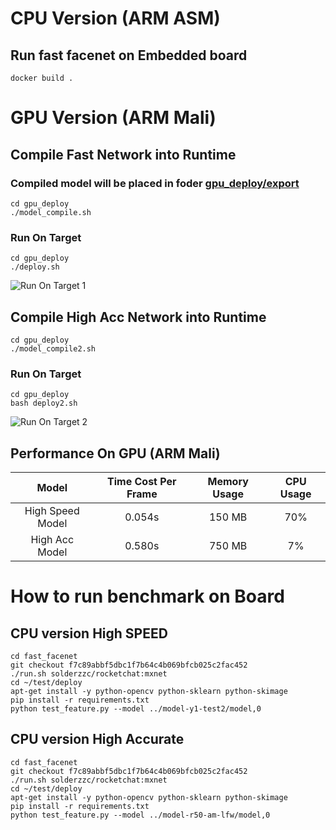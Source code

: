 
# CPU Version (ARM ASM)
## Run fast facenet on Embedded board
`docker build .`
# GPU Version (ARM Mali)
## Compile Fast Network into Runtime
### Compiled model will be placed in foder [gpu_deploy/export](gpu_deploy/export)
```
cd gpu_deploy
./model_compile.sh
```
### Run On Target
```
cd gpu_deploy
./deploy.sh
```
![Run On Target 1](https://user-images.githubusercontent.com/3085564/41492229-975363f4-70b2-11e8-89fa-1c57362ce378.png)


## Compile High Acc Network into Runtime
```
cd gpu_deploy
./model_compile2.sh
```
### Run On Target
```
cd gpu_deploy
bash deploy2.sh
```
![Run On Target 2](https://user-images.githubusercontent.com/3085564/41492257-c2b19f52-70b2-11e8-89ec-818b45ed9185.png)

## Performance On GPU (ARM Mali)

| Model        | Time Cost Per Frame | Memory Usage | CPU Usage |
|:-----------:|:-------------------:| :-----------:|:---------:|
| High Speed Model | 0.054s | 150 MB | 70% |
| High Acc Model | 0.580s | 750 MB | 7% |


# How to run benchmark on Board

## CPU version High SPEED
```
cd fast_facenet
git checkout f7c89abbf5dbc1f7b64c4b069bfcb025c2fac452
./run.sh solderzzc/rocketchat:mxnet
cd ~/test/deploy
apt-get install -y python-opencv python-sklearn python-skimage
pip install -r requirements.txt
python test_feature.py --model ../model-y1-test2/model,0
```

## CPU version High Accurate
```
cd fast_facenet
git checkout f7c89abbf5dbc1f7b64c4b069bfcb025c2fac452
./run.sh solderzzc/rocketchat:mxnet
cd ~/test/deploy
apt-get install -y python-opencv python-sklearn python-skimage
pip install -r requirements.txt
python test_feature.py --model ../model-r50-am-lfw/model,0
```
